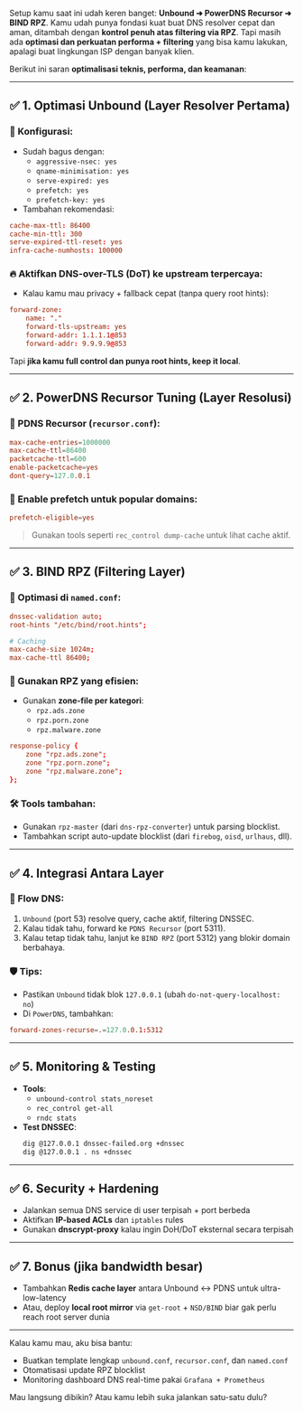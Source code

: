 Setup kamu saat ini udah keren banget: **Unbound ➜ PowerDNS Recursor ➜ BIND RPZ**. Kamu udah punya fondasi kuat buat DNS resolver cepat dan aman, ditambah dengan **kontrol penuh atas filtering via RPZ**. Tapi masih ada **optimasi dan perkuatan performa + filtering** yang bisa kamu lakukan, apalagi buat lingkungan ISP dengan banyak klien.

Berikut ini saran **optimalisasi teknis, performa, dan keamanan**:

---

## ✅ 1. **Optimasi Unbound (Layer Resolver Pertama)**

### 🔧 Konfigurasi:
- Sudah bagus dengan:
  - `aggressive-nsec: yes`
  - `qname-minimisation: yes`
  - `serve-expired: yes`
  - `prefetch: yes`
  - `prefetch-key: yes`
- Tambahan rekomendasi:
```conf
cache-max-ttl: 86400
cache-min-ttl: 300
serve-expired-ttl-reset: yes
infra-cache-numhosts: 100000
```

### 🔥 Aktifkan DNS-over-TLS (DoT) ke upstream terpercaya:
- Kalau kamu mau privacy + fallback cepat (tanpa query root hints):
```conf
forward-zone:
    name: "."
    forward-tls-upstream: yes
    forward-addr: 1.1.1.1@853
    forward-addr: 9.9.9.9@853
```
Tapi **jika kamu full control dan punya root hints, keep it local**.

---

## ✅ 2. **PowerDNS Recursor Tuning (Layer Resolusi)**

### 🔧 PDNS Recursor (`recursor.conf`):
```conf
max-cache-entries=1000000
max-cache-ttl=86400
packetcache-ttl=600
enable-packetcache=yes
dont-query=127.0.0.1
```

### 🧠 Enable prefetch untuk popular domains:
```conf
prefetch-eligible=yes
```

> Gunakan tools seperti `rec_control dump-cache` untuk lihat cache aktif.

---

## ✅ 3. **BIND RPZ (Filtering Layer)**

### 🔧 Optimasi di `named.conf`:
```conf
dnssec-validation auto;
root-hints "/etc/bind/root.hints";

# Caching
max-cache-size 1024m;
max-cache-ttl 86400;
```

### 📁 Gunakan RPZ yang efisien:
- Gunakan **zone-file per kategori**:
  - `rpz.ads.zone`
  - `rpz.porn.zone`
  - `rpz.malware.zone`

```conf
response-policy {
    zone "rpz.ads.zone";
    zone "rpz.porn.zone";
    zone "rpz.malware.zone";
};
```

### 🛠️ Tools tambahan:
- Gunakan `rpz-master` (dari `dns-rpz-converter`) untuk parsing blocklist.
- Tambahkan script auto-update blocklist (dari `firebog`, `oisd`, `urlhaus`, dll).

---

## ✅ 4. **Integrasi Antara Layer**

### 🔀 Flow DNS:
1. `Unbound` (port 53) resolve query, cache aktif, filtering DNSSEC.
2. Kalau tidak tahu, forward ke `PDNS Recursor` (port 5311).
3. Kalau tetap tidak tahu, lanjut ke `BIND RPZ` (port 5312) yang blokir domain berbahaya.

### 🛡️ Tips:
- Pastikan `Unbound` tidak blok `127.0.0.1` (ubah `do-not-query-localhost: no`)
- Di `PowerDNS`, tambahkan:
```conf
forward-zones-recurse=.=127.0.0.1:5312
```

---

## ✅ 5. **Monitoring & Testing**

- **Tools**:
  - `unbound-control stats_noreset`
  - `rec_control get-all`
  - `rndc stats`
- **Test DNSSEC**:
  ```bash
  dig @127.0.0.1 dnssec-failed.org +dnssec
  dig @127.0.0.1 . ns +dnssec
  ```

---

## ✅ 6. **Security + Hardening**

- Jalankan semua DNS service di user terpisah + port berbeda
- Aktifkan **IP-based ACLs** dan `iptables` rules
- Gunakan **dnscrypt-proxy** kalau ingin DoH/DoT eksternal secara terpisah

---

## ✅ 7. **Bonus (jika bandwidth besar)**

- Tambahkan **Redis cache layer** antara Unbound ↔ PDNS untuk ultra-low-latency
- Atau, deploy **local root mirror** via `get-root` + `NSD/BIND` biar gak perlu reach root server dunia

---

Kalau kamu mau, aku bisa bantu:

- Buatkan template lengkap `unbound.conf`, `recursor.conf`, dan `named.conf`
- Otomatisasi update RPZ blocklist
- Monitoring dashboard DNS real-time pakai `Grafana + Prometheus`

Mau langsung dibikin? Atau kamu lebih suka jalankan satu-satu dulu?
